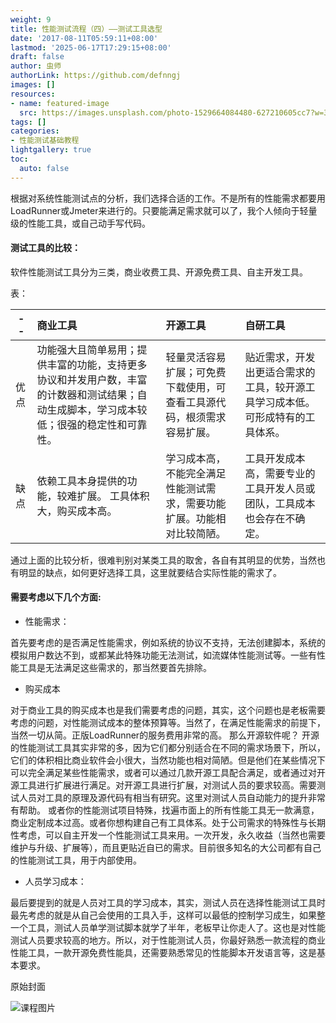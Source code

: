 ```yaml
---
weight: 9
title: 性能测试流程（四）——测试工具选型
date: '2017-08-11T05:59:11+08:00'
lastmod: '2025-06-17T17:29:15+08:00'
draft: false
author: 虫师
authorLink: https://github.com/defnngj
images: []
resources:
- name: featured-image
  src: https://images.unsplash.com/photo-1529664084480-627210605cc7?w=300
tags: []
categories:
- 性能测试基础教程
lightgallery: true
toc:
  auto: false
---
```




根据对系统性能测试点的分析，我们选择合适的工作。不是所有的性能需求都要用LoadRunner或Jmeter来进行的。只要能满足需求就可以了，我个人倾向于轻量级的性能工具，或自己动手写代码。

#### 测试工具的比较：

软件性能测试工具分为三类，商业收费工具、开源免费工具、自主开发工具。

表：

| --        | 商业工具       | 开源工具  |  自研工具 |
| ------------- |:----------| :-----| :-------|
| 优点      | 功能强大且简单易用；提供丰富的功能，支持更多协议和并发用户数，丰富的计数器和测试结果；自动生成脚本，学习成本较低；很强的稳定性和可靠性。 | 轻量灵活容易扩展；可免费下载使用，可查看工具源代码，根须需求容易扩展。 |  贴近需求，开发出更适合需求的工具，较开源工具学习成本低。可形成特有的工具体系。|
| 缺点      | 依赖工具本身提供的功能，较难扩展。 工具体积大，购买成本高。     |  学习成本高，不能完全满足性能测试需求，需要功能扩展。功能相对比较简陋。 | 工具开发成本高，需要专业的工具开发人员或团队，工具成本也会存在不确定。|



通过上面的比较分析，很难判别对某类工具的取舍，各自有其明显的优势，当然也有明显的缺点，如何更好选择工具，这里就要结合实际性能的需求了。


#### 需要考虑以下几个方面:

* 性能需求：

首先要考虑的是否满足性能需求，例如系统的协议不支持，无法创建脚本，系统的模拟用户数达不到，或都某此特殊功能无法测试，如流媒体性能测试等。一些有性能工具是无法满足这些需求的，那当然要首先排除。

* 购买成本

对于商业工具的购买成本也是我们需要考虑的问题，其实，这个问题也是老板需要考虑的问题，对性能测试成本的整体预算等。当然了，在满足性能需求的前提下，当然一切从简。正版LoadRunner的服务费用非常的高。
那么开源软件呢？ 开源的性能测试工具其实非常的多，因为它们都分别适合在不同的需求场景下，所以，它们的体积相比商业软件会小很大，当然功能也相对简陋。但是他们在某些情况下可以完全满足某些性能需求，或者可以通过几款开源工具配合满足，或者通过对开源工具进行扩展进行满足。对开源工具进行扩展，对测试人员的要求较高。需要测试人员对工具的原理及源代码有相当有研究。这里对测试人员自动能力的提升非常有帮助。
或者你的性能测试项目特殊，找遍市面上的所有性能工具无一款满意，商业定制成本过高。或者你想构建自己有工具体系。处于公司需求的特殊性与长期性考虑，可以自主开发一个性能测试工具来用。一次开发，永久收益（当然也需要维护与升级、扩展等），而且更贴近自已的需求。目前很多知名的大公司都有自己的性能测试工具，用于内部使用。 

* 人员学习成本：

最后要提到的就是人员对工具的学习成本，其实，测试人员在选择性能测试工具时最先考虑的就是从自己会使用的工具入手，这样可以最低的控制学习成生，如果整一个工具，测试人员单学测试脚本就学了半年，老板早让你走人了。这也是对性能测试人员要求较高的地方。所以，对于性能测试人员，你最好熟悉一款流程的商业性能工具，一款开源免费性能具，还需要熟悉常见的性能脚本开发语言等，这是基本要求。




原始封面

![课程图片](https://images.unsplash.com/photo-1529664084480-627210605cc7?w=300)

